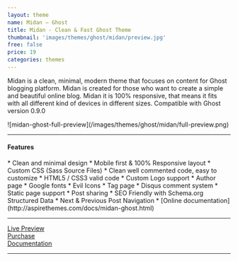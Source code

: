 ```yaml
---
layout: theme
name: Midan – Ghost
title: Midan - Clean & Fast Ghost Theme
thumbnail: 'images/themes/ghost/midan/preview.jpg'
free: false
price: 19
categories: themes
---
```


Midan is a clean, minimal, modern theme that focuses on content for Ghost blogging platform. Midan is created for those who want to create a simple and beautiful online blog. Midan it is 100% responsive, that means it fits with all different kind of devices in different sizes. Compatible with Ghost version 0.9.0

<div class="darker-bg-image-wrap" markdown='1'>
  ![midan-ghost-full-preview](/images/themes/ghost/midan/full-preview.png)
</div>

---

#### Features

<div class="check-list" markdown='1'>
  * Clean and minimal design
  * Mobile first &amp; 100% Responsive layout
  * Custom CSS (Sass Source Files)
  * Clean well commented code, easy to customize
  * HTML5 / CSS3 valid code
  * Custom Logo support
  * Author page
  * Google fonts
  * Evil Icons
  * Tag page
  * Disqus comment system
  * Static page support
  * Post sharing
  * SEO Friendly with Schema.org Structured Data
  * Next &amp; Previous Post Navigation
  * [Online documentation](http://aspirethemes.com/docs/midan-ghost.html)
</div>

---

<div class="row">
  <div class="column medium-4 large-4">
    <a class="button button--large button--expand" href="http://midan.aspirethemes.com/" target="_blank">Live Preview</a>
  </div>
  <div class="column medium-4 large-4">
    <a class="button button--expand button--large button--success" href="https://gum.co/gNEIH" target="_blank">Purchase</a>
  </div>
  <div class="column medium-4 large-4">
    <a class="button button--large button--expand" href="http://aspirethemes.com/docs/midan-ghost.html" target="_blank">Documentation</a>
  </div>
</div>

---